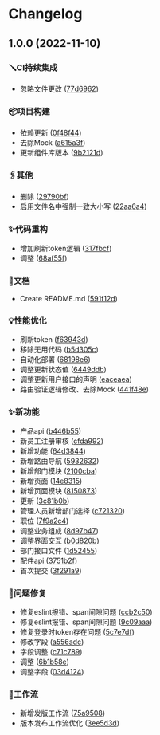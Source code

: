 # Changelog

## 1.0.0 (2022-11-10)


### 🪛CI持续集成

* 忽略文件更改 ([77d6962](https://github.com/LIjiAngChen8/erp-design/commit/77d69620e1fab7a1b89bc31cd3b79ae1871f26d0))


### 📦项目构建

* 依赖更新 ([0f48f44](https://github.com/LIjiAngChen8/erp-design/commit/0f48f443f7c1b24dc8031a1e17c9f55794a8c26f))
* 去除Mock ([a615a3f](https://github.com/LIjiAngChen8/erp-design/commit/a615a3f727a96d41cd841543a8990cc0ca609d47))
* 更新组件库版本 ([9b2121d](https://github.com/LIjiAngChen8/erp-design/commit/9b2121d42f4dc23e14537542fd6f346e8313e8a5))


### 🖇️其他

* 删除 ([29790bf](https://github.com/LIjiAngChen8/erp-design/commit/29790bfb59b5ab1c17652bebe614b816f1ba2b16))
* 启用文件名中强制一致大小写 ([22aa6a4](https://github.com/LIjiAngChen8/erp-design/commit/22aa6a41c2fe8bd9876fc07a08746c9d44b82b36))


### ✨代码重构

* 增加刷新token逻辑 ([317fbcf](https://github.com/LIjiAngChen8/erp-design/commit/317fbcf1604ec7f3cb6a364a86fffe7dabf74795))
* 调整 ([68af55f](https://github.com/LIjiAngChen8/erp-design/commit/68af55fdb1c9bcb13a7eb9ffd2bf7038093dd291))


### 📄文档

* Create README.md ([591f12d](https://github.com/LIjiAngChen8/erp-design/commit/591f12d335b7559d2497e171eab6ab72637f9a28))


### 💡性能优化

* 刷新token ([f63943d](https://github.com/LIjiAngChen8/erp-design/commit/f63943d2680985b4032a93247c16db48f53dec7c))
* 移除无用代码 ([b5d305c](https://github.com/LIjiAngChen8/erp-design/commit/b5d305ca7f1ee9a526e98ef68a5a46620d56d1a7))
* 自动化部署 ([68198e6](https://github.com/LIjiAngChen8/erp-design/commit/68198e6e637c37e03b71c7532c7126e6b27374b7))
* 调整更新状态值 ([6449ddb](https://github.com/LIjiAngChen8/erp-design/commit/6449ddb614381b29f7d7c366a034680fbe8a7fc6))
* 调整更新用户接口的声明 ([eaceaea](https://github.com/LIjiAngChen8/erp-design/commit/eaceaea7ed7b07c12b84be97adfe1e44af7f8f46))
* 路由验证逻辑修改、去除Mock ([441f48e](https://github.com/LIjiAngChen8/erp-design/commit/441f48e6de92023941d11dbb94239ae3d8ba1d82))


### ✨新功能

* 产品api ([b446b55](https://github.com/LIjiAngChen8/erp-design/commit/b446b55a0b8855657d06c75b62252369fedaa692))
* 新员工注册审核 ([cfda992](https://github.com/LIjiAngChen8/erp-design/commit/cfda992b0c2de9fe173f395a3d0281349c7537d4))
* 新增功能 ([64d3844](https://github.com/LIjiAngChen8/erp-design/commit/64d384497cce07a9cbfdcfbd02e39f5fb322d9e1))
* 新增路由导航 ([5932632](https://github.com/LIjiAngChen8/erp-design/commit/59326322c307c208be43ac8b28ba2cccbb629124))
* 新增部门模块 ([2100cba](https://github.com/LIjiAngChen8/erp-design/commit/2100cba32ba18cd18cbbd54c91eee5df004517f4))
* 新增页面 ([14e8315](https://github.com/LIjiAngChen8/erp-design/commit/14e83159dc636a755107c48022bed810e69ebf18))
* 新增页面模块 ([8150873](https://github.com/LIjiAngChen8/erp-design/commit/81508732e0ed3cab4d47810f2fd67bcf9f6dc98f))
* 更新 ([3c81b0b](https://github.com/LIjiAngChen8/erp-design/commit/3c81b0b9c97f30b83e0e238f4e7cbc1b76f306f9))
* 管理人员新增部门选择 ([c721320](https://github.com/LIjiAngChen8/erp-design/commit/c721320d921cfa5e3a4b69cc12f80deaa024e747))
* 职位 ([7f9a2c4](https://github.com/LIjiAngChen8/erp-design/commit/7f9a2c458cde492afe0a92c9060dd2c14f0ece11))
* 调整业务组成 ([8d97b47](https://github.com/LIjiAngChen8/erp-design/commit/8d97b471277c9d07f61e1e2b85add5185f806843))
* 调整界面交互 ([b0d820b](https://github.com/LIjiAngChen8/erp-design/commit/b0d820b31e58dd29afe611e1cfef07b057cd1419))
* 部门接口文件 ([1d52455](https://github.com/LIjiAngChen8/erp-design/commit/1d5245502d199b9679c8ef6ac6758e9b46aaa6d0))
* 配件api ([3751b2f](https://github.com/LIjiAngChen8/erp-design/commit/3751b2ff4a50d82b7f26b7cc3f5cea481b019581))
* 首次提交 ([3f291a9](https://github.com/LIjiAngChen8/erp-design/commit/3f291a9862d7c387d5e12bc65910bcf8ae9abc2a))


### 🐛问题修复

* 修复eslint报错、span间隙问题 ([ccb2c50](https://github.com/LIjiAngChen8/erp-design/commit/ccb2c50c7bf36660f3ad74479ea94de424e59008))
* 修复eslint报错、span间隙问题 ([9c09aaa](https://github.com/LIjiAngChen8/erp-design/commit/9c09aaafdbe9b905f3243491bbd571b2ba41240d))
* 修复登录时token存在问题 ([5c7e7df](https://github.com/LIjiAngChen8/erp-design/commit/5c7e7dfdaa02c992b0281c96bd95a33433b91039))
* 修改字段 ([a556adc](https://github.com/LIjiAngChen8/erp-design/commit/a556adce98e3e685222255318ed512ab4af8acaa))
* 字段调整 ([c71c789](https://github.com/LIjiAngChen8/erp-design/commit/c71c7896a61bf6f4af6e5c0b9542ef870438ddd9))
* 调整 ([6b1b58e](https://github.com/LIjiAngChen8/erp-design/commit/6b1b58e6e1311c72860b476d2ffd99168001a04c))
* 调整字段 ([03d4124](https://github.com/LIjiAngChen8/erp-design/commit/03d412475472adb87c2cc29e3240e606e3812378))


### 🔖工作流

* 新增发版工作流 ([75a9508](https://github.com/LIjiAngChen8/erp-design/commit/75a9508a0cbb27f68e8c1164d3c82ea8a5d53d89))
* 版本发布工作流优化 ([3ee5d3d](https://github.com/LIjiAngChen8/erp-design/commit/3ee5d3d37597e4978ca1d5ee4c476059a0f84e5b))
